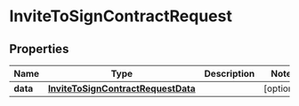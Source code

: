 

# InviteToSignContractRequest


## Properties

| Name | Type | Description | Notes |
|------------ | ------------- | ------------- | -------------|
|**data** | [**InviteToSignContractRequestData**](InviteToSignContractRequestData.md) |  |  [optional] |



